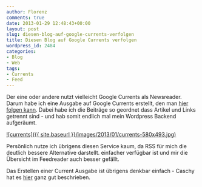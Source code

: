 ```yaml
---
author: Florenz
comments: true
date: 2013-01-29 12:48:43+00:00
layout: post
slug: diesen-blog-auf-google-currents-verfolgen
title: Diesen Blog auf Google Currents verfolgen
wordpress_id: 2484
categories:
- Blog
- Web
tags:
- Currents
- Feed
---
```


Der eine oder andere nutzt vielleicht Google Currents als Newsreader. Darum habe ich eine Ausgabe auf Google Currents erstellt, den man [hier folgen kann](http://www.google.com/producer/editions/CAowref-Bg/florenzcouk_frontend_design_web_developm). Dabei habe ich die Beiträge so geordnet dass Artikel und Links getrennt sind - und hab somit endlich mal mein Wordpress Backend aufgeräumt.





[![currents]({{ site.baseurl }}/images/2013/01/currents-580x493.jpg)](http://www.google.com/producer/editions/CAowref-Bg/florenzcouk_frontend_design_web_developm)





Persönlich nutze ich übrigens diesen Service kaum, da RSS für mich die deutlich bessere Alternative darstellt. einfacher verfügbar ist und mir die Übersicht im Feedreader auch besser gefällt.





Das Erstellen einer Current Ausgabe ist übrigens denkbar einfach - Caschy hat es [hier](http://stadt-bremerhaven.de/google-currents-so-geht-es-ganz-einfach-eine-kleine-anleitung/) ganz gut beschrieben.



